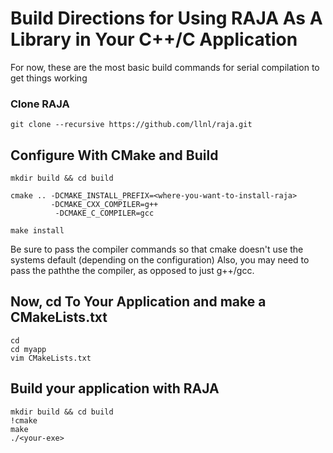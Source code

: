 # Build Directions for Using RAJA As A Library in Your C++/C Application 
For now, these are the most basic build commands for serial compilation to get things working

### Clone RAJA
`git clone --recursive https://github.com/llnl/raja.git`

## Configure With CMake and Build

    mkdir build && cd build
 
    cmake .. -DCMAKE_INSTALL_PREFIX=<where-you-want-to-install-raja> 
             -DCMAKE_CXX_COMPILER=g++ 
              -DCMAKE_C_COMPILER=gcc
          
    make install 

Be sure to pass the compiler commands so that cmake doesn't use the systems default (depending on the configuration)
Also, you may need to pass the paththe the compiler, as opposed to just g++/gcc. 

## Now, cd To Your Application and make a CMakeLists.txt

    cd 
    cd myapp
    vim CMakeLists.txt

## Build your application with RAJA
    mkdir build && cd build
    !cmake 
    make 
    ./<your-exe> 
